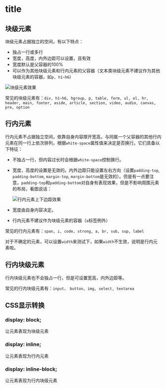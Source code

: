 # title

## 块级元素

块级元素占据独立的空间，有以下特点：

- 独占一行或多行
- 宽度，高度，内外边距可以设置，且有效
- 宽度默认是父容器的100%
- 可以作为其他块级元素和行内元素的父容器（文本类块级元素不建议作为其他块级元素的容器，如`p, h1~h6`）

![块级元素效果](http://qncdn.wbjiang.cn/%E5%9D%97%E7%BA%A7%E5%85%83%E7%B4%A0%E6%95%88%E6%9E%9C.png)

常见的块级元素有：`div, h1~h6, hgroup, p, table, form, ul, ol, hr, header, main, footer, aside, article, section, video, audio, canvas, pre, option` 

## 行内元素

行内元素不占据独立空间，依靠自身内容撑开宽高，与同属一个父容器的其他行内元素在同一行上依次排列，根据`white-space`属性值来决定是否换行。它们具备以下特征：

- 不独占一行，但内容过长时会根据`white-space`控制换行。

- 宽度，高度的设置是无效的。内外边距只能设置左右方向（设置`padding-top`, `padding-bottom`,  `margin-top`, `margin-bottom`是无效的）。但是有一点要注意，`padding-top`和`padding-bottom`对自身有表现效果，但是不影响周围元素的布局，看图说话：

  ![行内元素上下边距效果](http://qncdn.wbjiang.cn/%E8%A1%8C%E5%86%85%E5%85%83%E7%B4%A0%E4%B8%8A%E4%B8%8B%E5%86%85%E8%BE%B9%E8%B7%9D%E6%95%88%E6%9E%9C.png)

- 宽度由自身内容决定。

- 行内元素不建议作为块级元素的容器（`a`标签例外）

常见的行内元素有：`span, i, code, strong, a, br, sub, sup, label  ` 

对于不确定的元素，可以设置`width`来测试下，如果`width`不生效，说明是行内元素啦。

## 行内块级元素

行内块级元素也不会独占一行，但是可设置宽高，内外边距等。

常见的行内块级元素有：`input， button, img, select, textarea `

## CSS显示转换

### display: block;

让元素表现为块级元素

### display: inline;

让元素表现为行内元素

### display: inline-block;

让元素表现为行内块级元素

<div id="gitalk-container"></div>
<link rel="stylesheet" href="https://cdn.jsdelivr.net/npm/gitalk@1/dist/gitalk.css">
<script src="https://cdn.jsdelivr.net/npm/gitalk@1/dist/gitalk.min.js"></script>
<script>
var gitalk = new Gitalk({
    clientID: "c17498a9a9fa6e17b36a",
    clientSecret: "556df0480f8f48e142432f50273ea149cf206c07",
    repo: "https://github.com/cumt-robin/FE-learning",
    owner: "cumt-robin",
    admin: ["cumt-robin"],
    id: decodeURIComponent(location.pathname)
});
gitalk.render("gitalk-container");
</script>

